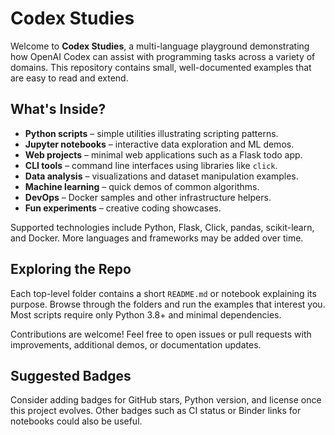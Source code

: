 # Codex Studies

Welcome to **Codex Studies**, a multi-language playground demonstrating how
OpenAI Codex can assist with programming tasks across a variety of domains.
This repository contains small, well-documented examples that are easy to read
and extend.

## What's Inside?

- **Python scripts** – simple utilities illustrating scripting patterns.
- **Jupyter notebooks** – interactive data exploration and ML demos.
- **Web projects** – minimal web applications such as a Flask todo app.
- **CLI tools** – command line interfaces using libraries like `click`.
- **Data analysis** – visualizations and dataset manipulation examples.
- **Machine learning** – quick demos of common algorithms.
- **DevOps** – Docker samples and other infrastructure helpers.
- **Fun experiments** – creative coding showcases.

Supported technologies include Python, Flask, Click, pandas, scikit-learn,
and Docker. More languages and frameworks may be added over time.

## Exploring the Repo

Each top-level folder contains a short `README.md` or notebook explaining its
purpose. Browse through the folders and run the examples that interest you.
Most scripts require only Python 3.8+ and minimal dependencies.

Contributions are welcome! Feel free to open issues or pull requests with
improvements, additional demos, or documentation updates.

## Suggested Badges

Consider adding badges for GitHub stars, Python version, and license once this
project evolves. Other badges such as CI status or Binder links for notebooks
could also be useful.
